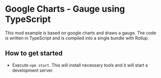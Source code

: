# Google Charts - Gauge using TypeScript
This mod example is based on google charts and draws a gauge.
The code is written in TypeScript and is compiled into a single bundle with Rollup.

## How to get started
- Execute `npm start`. This will install necessary tools and it will start a development server.


